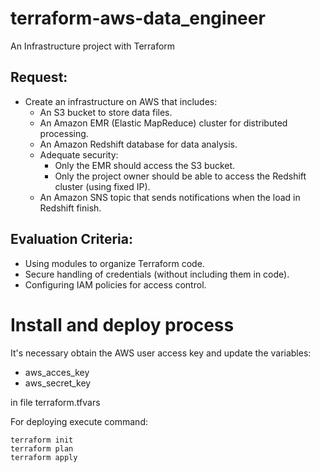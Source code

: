 # terraform-aws-data_engineer
An Infrastructure project with Terraform

## Request:

 - Create an infrastructure on AWS that includes:
      - An S3 bucket to store data files.
      - An Amazon EMR (Elastic MapReduce) cluster for distributed processing.
      - An Amazon Redshift database for data analysis.
      - Adequate security:
        - Only the EMR should access the S3 bucket.
        - Only the project owner should be able to access the Redshift cluster (using fixed IP).
      - An Amazon SNS topic that sends notifications when the load in Redshift finish.
  
## Evaluation Criteria:

- Using modules to organize Terraform code.
- Secure handling of credentials (without including them in code).
- Configuring IAM policies for access control.

# Install and deploy process

 It's necessary obtain the AWS user access key and update the variables:
   - aws_acces_key 
   - aws_secret_key

   in file terraform.tfvars

 For deploying execute command:
 
    terraform init
    terraform plan
    terraform apply

  
